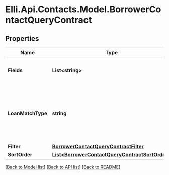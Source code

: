 # Elli.Api.Contacts.Model.BorrowerContactQueryContract
## Properties

Name | Type | Description | Notes
------------ | ------------- | ------------- | -------------
**Fields** | **List&lt;string&gt;** | List of borrower contact fields to be queried. | [optional] 
**LoanMatchType** | **string** | Loan match type. Accepted values - None, AnyClosed, LastClosed, AnyOriginated, LastOriginated | [optional] 
**Filter** | [**BorrowerContactQueryContractFilter**](BorrowerContactQueryContractFilter.md) |  | [optional] 
**SortOrder** | [**List&lt;BorrowerContactQueryContractSortOrder&gt;**](BorrowerContactQueryContractSortOrder.md) |  | [optional] 

[[Back to Model list]](../README.md#documentation-for-models) [[Back to API list]](../README.md#documentation-for-api-endpoints) [[Back to README]](../README.md)

